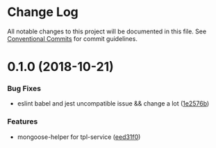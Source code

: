# Change Log

All notable changes to this project will be documented in this file.
See [Conventional Commits](https://conventionalcommits.org) for commit guidelines.

# 0.1.0 (2018-10-21)


### Bug Fixes

* eslint babel and jest uncompatible issue && change a lot ([1e2576b](https://github.com/36node/query-normalizr/commit/1e2576b))


### Features

* mongoose-helper for tpl-service ([eed31f0](https://github.com/36node/query-normalizr/commit/eed31f0))
